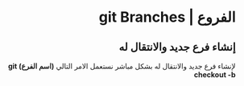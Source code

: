 <div dir="rtl">

#  الفروع | git Branches
## إنشاء فرع جديد والانتقال له

لإنشاء فرع جديد والانتقال له بشكل مباشر نستعمل الامر التالي **(اسم الفرع) git checkout -b**

</div>
